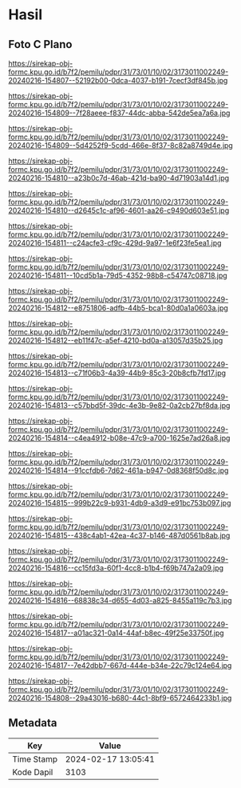 # Hasil

## Foto C Plano

https://sirekap-obj-formc.kpu.go.id/b7f2/pemilu/pdpr/31/73/01/10/02/3173011002249-20240216-154807--52192b00-0dca-4037-b191-7cecf3df845b.jpg

https://sirekap-obj-formc.kpu.go.id/b7f2/pemilu/pdpr/31/73/01/10/02/3173011002249-20240216-154809--7f28aeee-f837-44dc-abba-542de5ea7a6a.jpg

https://sirekap-obj-formc.kpu.go.id/b7f2/pemilu/pdpr/31/73/01/10/02/3173011002249-20240216-154809--5d4252f9-5cdd-466e-8f37-8c82a8749d4e.jpg

https://sirekap-obj-formc.kpu.go.id/b7f2/pemilu/pdpr/31/73/01/10/02/3173011002249-20240216-154810--a23b0c7d-46ab-421d-ba90-4d71903a14d1.jpg

https://sirekap-obj-formc.kpu.go.id/b7f2/pemilu/pdpr/31/73/01/10/02/3173011002249-20240216-154810--d2645c1c-af96-4601-aa26-c9490d603e51.jpg

https://sirekap-obj-formc.kpu.go.id/b7f2/pemilu/pdpr/31/73/01/10/02/3173011002249-20240216-154811--c24acfe3-cf9c-429d-9a97-1e6f23fe5ea1.jpg

https://sirekap-obj-formc.kpu.go.id/b7f2/pemilu/pdpr/31/73/01/10/02/3173011002249-20240216-154811--10cd5b1a-79d5-4352-98b8-c54747c08718.jpg

https://sirekap-obj-formc.kpu.go.id/b7f2/pemilu/pdpr/31/73/01/10/02/3173011002249-20240216-154812--e8751806-adfb-44b5-bca1-80d0a1a0603a.jpg

https://sirekap-obj-formc.kpu.go.id/b7f2/pemilu/pdpr/31/73/01/10/02/3173011002249-20240216-154812--eb11f47c-a5ef-4210-bd0a-a13057d35b25.jpg

https://sirekap-obj-formc.kpu.go.id/b7f2/pemilu/pdpr/31/73/01/10/02/3173011002249-20240216-154813--c71f06b3-4a39-44b9-85c3-20b8cfb7fd17.jpg

https://sirekap-obj-formc.kpu.go.id/b7f2/pemilu/pdpr/31/73/01/10/02/3173011002249-20240216-154813--c57bbd5f-39dc-4e3b-9e82-0a2cb27bf8da.jpg

https://sirekap-obj-formc.kpu.go.id/b7f2/pemilu/pdpr/31/73/01/10/02/3173011002249-20240216-154814--c4ea4912-b08e-47c9-a700-1625e7ad26a8.jpg

https://sirekap-obj-formc.kpu.go.id/b7f2/pemilu/pdpr/31/73/01/10/02/3173011002249-20240216-154814--91ccfdb6-7d62-461a-b947-0d8368f50d8c.jpg

https://sirekap-obj-formc.kpu.go.id/b7f2/pemilu/pdpr/31/73/01/10/02/3173011002249-20240216-154815--999b22c9-b931-4db9-a3d9-e91bc753b097.jpg

https://sirekap-obj-formc.kpu.go.id/b7f2/pemilu/pdpr/31/73/01/10/02/3173011002249-20240216-154815--438c4ab1-42ea-4c37-b146-487d0561b8ab.jpg

https://sirekap-obj-formc.kpu.go.id/b7f2/pemilu/pdpr/31/73/01/10/02/3173011002249-20240216-154816--cc15fd3a-60f1-4cc8-b1b4-f69b747a2a09.jpg

https://sirekap-obj-formc.kpu.go.id/b7f2/pemilu/pdpr/31/73/01/10/02/3173011002249-20240216-154816--68838c34-d655-4d03-a825-8455a119c7b3.jpg

https://sirekap-obj-formc.kpu.go.id/b7f2/pemilu/pdpr/31/73/01/10/02/3173011002249-20240216-154817--a01ac321-0a14-44af-b8ec-49f25e33750f.jpg

https://sirekap-obj-formc.kpu.go.id/b7f2/pemilu/pdpr/31/73/01/10/02/3173011002249-20240216-154817--7e42dbb7-667d-444e-b34e-22c79c124e64.jpg

https://sirekap-obj-formc.kpu.go.id/b7f2/pemilu/pdpr/31/73/01/10/02/3173011002249-20240216-154808--29a43016-b680-44c1-8bf9-6572464233b1.jpg


## Metadata

| Key        | Value               |
| ---------- | ------------------- |
| Time Stamp | 2024-02-17 13:05:41 |
| Kode Dapil | 3103                |




